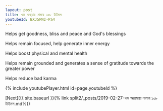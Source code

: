 ```yaml
---
layout: post
title: ওম ভরাঢ়ায় নামায ১০৮ টাইমস
youtubeId: BXJ5PNz-Pa4
---
```

 
 
Helps get goodness, bliss and peace and God's blessings
 
Helps remain focused, help generate inner energy 
 
Helps boost physical and mental health 
 
Helps remain grounded and generates a sense of gratitude towards the greater power 
 
Helps reduce bad karma
 
 
 
 


{% include youtubePlayer.html id=page.youtubeId %}
 
[Next]({{ site.baseurl }}{% link  split2/_posts/2019-02-27-ওম অয়ামায়া নামায ১০৮ টাইমস.md%})
 
